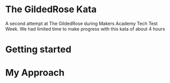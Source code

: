 # The GildedRose Kata
A second attempt at The GildedRose during Makers Academy Tech Test Week. We had limited time to make progress with this kata of about 4 hours


# Getting started


# My Approach
